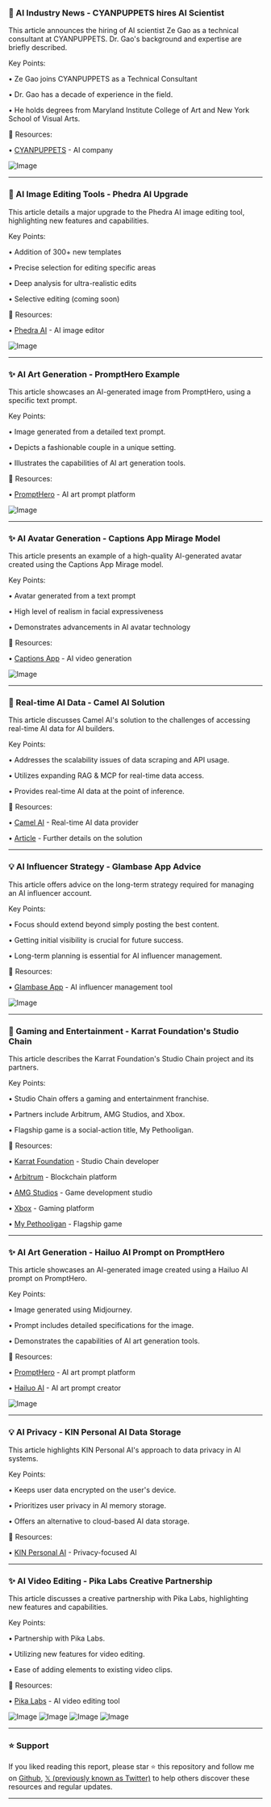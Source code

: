### 🤖 AI Industry News - CYANPUPPETS hires AI Scientist

This article announces the hiring of AI scientist Ze Gao as a technical consultant at CYANPUPPETS.  Dr. Gao's background and expertise are briefly described.


Key Points:

• Ze Gao joins CYANPUPPETS as a Technical Consultant

• Dr. Gao has a decade of experience in the field.

• He holds degrees from Maryland Institute College of Art and New York School of Visual Arts.


🔗 Resources:

• [CYANPUPPETS](https://x.com/cyanpuppets) - AI company

![Image](https://pbs.twimg.com/media/Gl9wQ0mbYAY2-9E?format=jpg&name=small)


---

### 🚀 AI Image Editing Tools - Phedra AI Upgrade

This article details a major upgrade to the Phedra AI image editing tool, highlighting new features and capabilities.


Key Points:

• Addition of 300+ new templates

• Precise selection for editing specific areas

• Deep analysis for ultra-realistic edits

• Selective editing (coming soon)


🔗 Resources:

• [Phedra AI](https://x.com/PhedraAi) - AI image editor

![Image](https://pbs.twimg.com/media/Gl8hAwIWsAAx1rf?format=jpg&name=small)


---

### ✨ AI Art Generation - PromptHero Example

This article showcases an AI-generated image from PromptHero, using a specific text prompt.


Key Points:

•  Image generated from a detailed text prompt.

•  Depicts a fashionable couple in a unique setting.

•  Illustrates the capabilities of AI art generation tools.



🔗 Resources:

• [PromptHero](https://x.com/prompthero) - AI art prompt platform

![Image](https://pbs.twimg.com/ext_tw_video_thumb/1900272353663168512/pu/img/0oT0vbrjU0E3wm0_.jpg)


---

### ✨ AI Avatar Generation - Captions App Mirage Model

This article presents an example of a high-quality AI-generated avatar created using the Captions App Mirage model.


Key Points:

• Avatar generated from a text prompt

• High level of realism in facial expressiveness

• Demonstrates advancements in AI avatar technology


🔗 Resources:

• [Captions App](https://x.com/getcaptionsapp) - AI video generation

![Image](https://pbs.twimg.com/ext_tw_video_thumb/1900258875758313472/pu/img/qk--e68HyvMOElbI.jpg)


---

### 🤖 Real-time AI Data - Camel AI Solution

This article discusses Camel AI's solution to the challenges of accessing real-time AI data for AI builders.


Key Points:

• Addresses the scalability issues of data scraping and API usage.

• Utilizes expanding RAG & MCP for real-time data access.

• Provides real-time AI data at the point of inference.


🔗 Resources:

• [Camel AI](https://x.com/CamelAIOrg) - Real-time AI data provider

• [Article](https://t.co/KyVpZug6v6) - Further details on the solution


---

### 💡 AI Influencer Strategy - Glambase App Advice

This article offers advice on the long-term strategy required for managing an AI influencer account.


Key Points:

•  Focus should extend beyond simply posting the best content.

•  Getting initial visibility is crucial for future success.

•  Long-term planning is essential for AI influencer management.


🔗 Resources:

• [Glambase App](https://x.com/GlambaseApp) -  AI influencer management tool

![Image](https://pbs.twimg.com/media/Gl7APb_WQAAU0Ip?format=jpg&name=900x900)


---

### 🤖 Gaming and Entertainment - Karrat Foundation's Studio Chain

This article describes the Karrat Foundation's Studio Chain project and its partners.


Key Points:

• Studio Chain offers a gaming and entertainment franchise.

•  Partners include Arbitrum, AMG Studios, and Xbox.

•  Flagship game is a social-action title, My Pethooligan.


🔗 Resources:

• [Karrat Foundation](https://x.com/karratcoin) -  Studio Chain developer

• [Arbitrum](https://x.com/arbitrum) - Blockchain platform

• [AMG Studios](https://x.com/amgistudios) - Game development studio

• [Xbox](https://x.com/Xbox) - Gaming platform

• [My Pethooligan](https://x.com/mypethooligan) - Flagship game


---

### ✨ AI Art Generation - Hailuo AI Prompt on PromptHero

This article showcases an AI-generated image created using a Hailuo AI prompt on PromptHero.


Key Points:

•  Image generated using Midjourney.

•  Prompt includes detailed specifications for the image.

•  Demonstrates the capabilities of AI art generation tools.


🔗 Resources:

• [PromptHero](https://x.com/prompthero) - AI art prompt platform

• [Hailuo AI](https://x.com/Hailuo_AI) - AI art prompt creator

![Image](https://pbs.twimg.com/ext_tw_video_thumb/1900159558221172736/pu/img/MiHvujdPXATcQIKm.jpg)


---

### 💡 AI Privacy - KIN Personal AI Data Storage

This article highlights KIN Personal AI's approach to data privacy in AI systems.


Key Points:

•  Keeps user data encrypted on the user's device.

•  Prioritizes user privacy in AI memory storage.

•  Offers an alternative to cloud-based AI data storage.


🔗 Resources:

• [KIN Personal AI](https://x.com/kinpersonalai) - Privacy-focused AI


---

### ✨ AI Video Editing - Pika Labs Creative Partnership

This article discusses a creative partnership with Pika Labs, highlighting new features and capabilities.


Key Points:

• Partnership with Pika Labs.

•  Utilizing new features for video editing.

•  Ease of adding elements to existing video clips.


🔗 Resources:

• [Pika Labs](https://x.com/pika_labs) - AI video editing tool

![Image](https://pbs.twimg.com/ext_tw_video_thumb/1899948100300791808/pu/img/4-c0VbeTpeQHgW32.jpg)
![Image](https://pbs.twimg.com/ext_tw_video_thumb/1899948104293769216/pu/img/PHXH3jRl1dBYCcyr.jpg)
![Image](https://pbs.twimg.com/ext_tw_video_thumb/1899948109834092544/pu/img/C9owt1S1Ftt_v1gD.jpg)
![Image](https://pbs.twimg.com/ext_tw_video_thumb/1899948116725645312/pu/img/ces81OQlkuOtdAWb.jpg)


---

### ⭐️ Support

If you liked reading this report, please star ⭐️ this repository and follow me on [Github](https://github.com/Drix10), [𝕏 (previously known as Twitter)](https://x.com/DRIX_10_) to help others discover these resources and regular updates.

---
